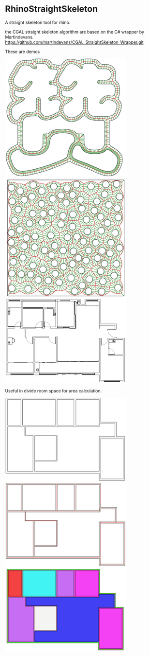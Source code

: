 # RhinoStraightSkeleton
A straight skeleton tool for rhino.

the CGAL straight skeleton algorithm are based on the C# wrapper by Martindevans.
https://github.com/martindevans/CGAL_StraightSkeleton_Wrapper.git
<p> These are demos </p>
  <img src="https://github.com/Tanc60/RhinoStraightSkeleton/blob/main/picture/demo1.jpg?raw=true" width="400">
  <img src="https://github.com/Tanc60/RhinoStraightSkeleton/blob/main/picture/demo2.png?raw=true" width="400">
  <img src="https://github.com/Tanc60/RhinoStraightSkeleton/blob/main/picture/demo3.png?raw=true" width="400">
<p> Useful in divide room space for area calculation. </p>
<p>
  <img src="https://github.com/Tanc60/RhinoStraightSkeleton/blob/main/picture/demo4.png?raw=true" width="400">
  <img src="https://github.com/Tanc60/RhinoStraightSkeleton/blob/main/picture/demo6.png?raw=true" width="400">
  <img src="https://github.com/Tanc60/RhinoStraightSkeleton/blob/main/picture/demo5.png?raw=true" width="400">
</p>
